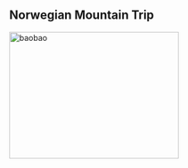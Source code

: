 <!DOCTYPE html>
<html>
<head> 
<meta charset="utf-8"> 
<title>生日礼物(runoob.com)</title> 
</head>
<body>
​
<h2>Norwegian Mountain Trip</h2>
<img border="/QQ图片20181112203507.jpg" src="/C:\Users\lenovo\DesktoP" alt="baobao" width="304" height="228">
​
</body>
</html>
